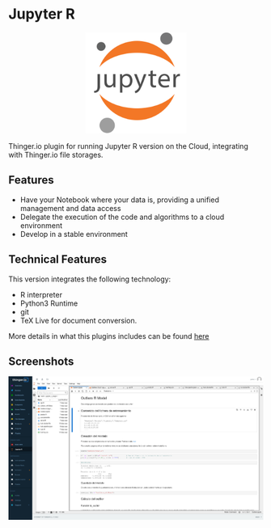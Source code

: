 
# Jupyter R

<p align="center">
  <img src="/plugins/jupyter-r/assets/jupyter_image.svg" onerror="this.src='https://marketplace.thinger.io/plugins/jupyter-r/assets/jupyter_image.svg';this.onerror='';" alt="Jupyter logo" width="200">
</p>

Thinger.io plugin for running Jupyter R version on the Cloud, integrating with Thinger.io file storages.

## Features

- Have your Notebook where your data is, providing a unified management and data access
- Delegate the execution of the code and algorithms to a cloud environment
- Develop in a stable environment

## Technical Features

This version integrates the following technology:

- R interpreter
- Python3 Runtime
- git
- TeX Live for document conversion.

More details in what this plugins includes can be found [here](https://jupyter-docker-stacks.readthedocs.io/en/latest/using/selecting.html#jupyter-r-notebook)

## Screenshots

<p align="center">
  <img src="/plugins/jupyter-r/assets/jupyter-thinger.png" onerror="this.src='https://marketplace.thinger.io/plugins/jupyter-r/assets/jupyter-thinger.png';this.onerror='';" alt="Mockup of Jupyter Notebook integrated within Thinger.io" width="1000">
</p>
